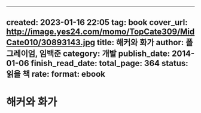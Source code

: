 
---
created: 2023-01-16 22:05
tag: book
cover_url: http://image.yes24.com/momo/TopCate309/MidCate010/30893143.jpg
title: 해커와 화가
author: 폴 그레이엄, 임백준
category: 개발
publish_date: 2014-01-06
finish_read_date:
total_page: 364
status: 읽을 책
rate:
format: ebook
---

# 해커와 화가
